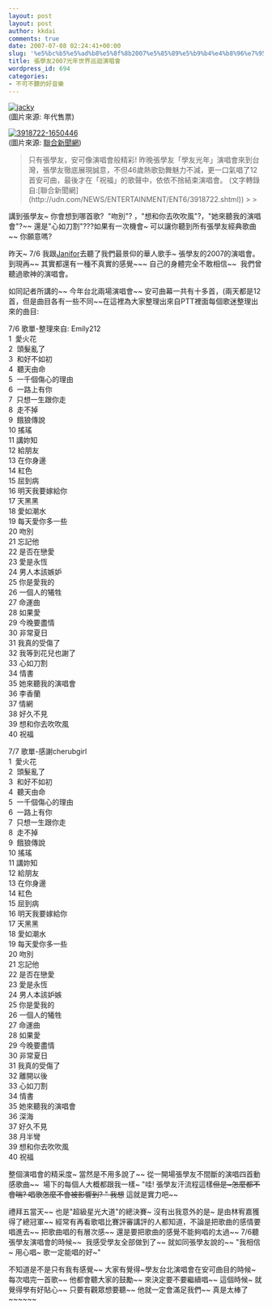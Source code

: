```yaml
---
layout: post
layout: post
author: kkdai
comments: true
date: 2007-07-08 02:24:41+00:00
slug: '%e5%bc%b5%e5%ad%b8%e5%8f%8b2007%e5%85%89%e5%b9%b4%e4%b8%96%e7%95%8c%e5%b7%a1%e8%bf%b4%e6%bc%94%e5%94%b1%e6%9c%83'
title: 張學友2007光年世界巡迴演唱會
wordpress_id: 694
categories:
- 不可不聽的好音樂
---
```


[![jacky](http://farm2.static.flickr.com/1267/748013403_b63ebb2845_o.jpg)](http://www.flickr.com/photos/evanlin/748013403/)  
(圖片來源: 年代售票)

[![3918722-1650446](http://farm2.static.flickr.com/1313/748012863_f63db280d8.jpg)](http://www.flickr.com/photos/evanlin/748012863/)  
(圖片來源: [聯合新聞網](http://udn.com/NEWS/ENTERTAINMENT/ENT6/3918722.shtml))  


<blockquote>只有張學友，安可像演唱會般精彩! 昨晚張學友「學友光年」演唱會來到台灣，張學友徹底展現誠意，不但46歲熱歌勁舞魅力不減，更一口氣唱了12 首安可曲，最後才在「祝福」的歌聲中，依依不捨結束演唱會。  
(文字轉錄自:[聯合新聞網](http://udn.com/NEWS/ENTERTAINMENT/ENT6/3918722.shtml))
> 
> </blockquote>

講到張學友~ 你會想到哪首歌?  "吻別"? ，"想和你去吹吹風"?，"她來聽我的演唱會"?~~ 還是"心如刀割"???如果有一次機會~ 可以讓你聽到所有張學友經典歌曲~~  你願意嗎?

昨天~ 7/6 我跟[Janifor](http://www.evanlin.com/janifor/)去聽了我們最景仰的華人歌手~ 張學友的2007的演唱會。到現再~~ 其實都還有一種不真實的感覺~~~ 自己的身體完全不敢相信~~  我們曾聽過歌神的演唱會。

如同記者所講的~~  今年台北兩場演唱會~~  安可曲幕一共有十多首，(兩天都是12首，但是曲目各有一些不同~~在這裡為大家整理出來自PTT裡面每個歌迷整理出來的曲目:

7/6 歌單-整理來自: Emily212   
1  愛火花  
2  頭髮亂了  
3  和好不如初  
4  聽天由命  
5  一千個傷心的理由  
6  一路上有你  
7  只想一生跟你走  
8  走不掉  
9  餓狼傳說  
10 搖瑤  
11 講妳知  
12 給朋友  
13 在你身邊  
14 紅色  
15 屈到病  
16 明天我要嫁給你  
17 天黑黑  
18 愛如潮水  
19 每天愛你多一些  
20 吻別  
21 忘記他  
22 是否在戀愛  
23 愛是永恆  
24 男人本該嫉妒  
25 你是愛我的  
26 一個人的犧牲  
27 命運曲  
28 如果愛  
29 今晚要盡情  
30 非常夏日  
31 我真的受傷了  
32 我等到花兒也謝了  
33 心如刀割  
34 情書  
35 她來聽我的演唱會  
36 李香蘭  
37 情網  
38 好久不見  
39 想和你去吹吹風  
40 祝福  


7/7 歌單-感謝cherubgirl   
1  愛火花  
2  頭髮亂了  
3  和好不如初  
4  聽天由命  
5  一千個傷心的理由  
6  一路上有你  
7  只想一生跟你走  
8  走不掉  
9  餓狼傳說  
10 搖瑤  
11 講妳知  
12 給朋友  
13 在你身邊  
14 紅色  
15 屈到病  
16 明天我要嫁給你  
17 天黑黑  
18 愛如潮水  
19 每天愛你多一些  
20 吻別  
21 忘記他  
22 是否在戀愛  
23 愛是永恆  
24 男人本該妒嫉  
25 你是愛我的  
26 一個人的犧牲  
27 命運曲  
28 如果愛  
29 今晚要盡情  
30 非常夏日  
31 我真的受傷了  
32 離開以後  
33 心如刀割  
34 情書  
35 她來聽我的演唱會  
36 深海  
37 好久不見  
38 月半彎  
39 想和你去吹吹風  
40 祝福  


整個演唱會的精采度~ 當然是不用多說了~~ 從一開場張學友不間斷的演唱四首動感歌曲~~  場下的每個人大概都跟我一樣~ "哇! 張學友汗流程這樣~~但是~怎麼都不會喘? 唱歌怎麼不會被影響到? " 我想~~ 這就是實力吧~~ 

禮拜五當天~~ 也是"超級星光大道"的總決賽~ 沒有出我意外的是~ 是由林宥嘉獲得了總冠軍~~  經常有再看歌唱比賽評審講評的人都知道，不論是把歌曲的感情要唱進去~~ 把歌曲唱的有層次感~~ 還是要把歌曲的感覺不能夠唱的太過~~  7/6聽張學友演唱會的時候~~  我感受學友全部做到了~~ 就如同張學友說的~~ "我相信~ 用心唱~ 歌一定能唱的好~"

不知道是不是只有我有感覺~~ 大家有覺得~學友台北演唱會在安可曲目的時候~ 每次唱完一首歌~~ 他都會聽大家的鼓勵~~ 來決定要不要繼續唱~~ 這個時候~ 就覺得學有好貼心~~ 只要有觀眾想要聽~~ 他就一定會滿足我們~~ 真是太棒了~~~~~~

